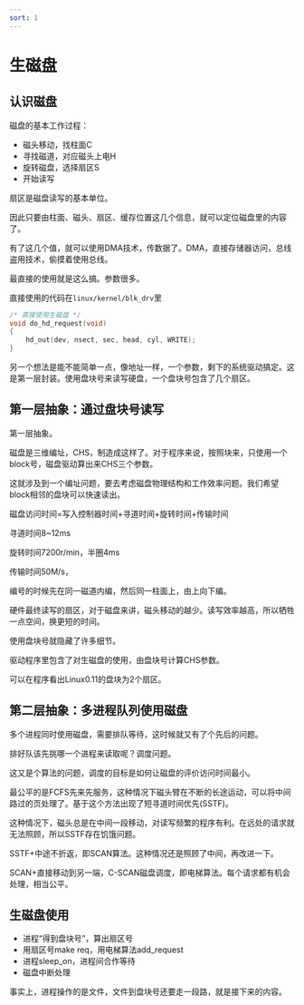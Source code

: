 ```yaml
---
sort: 1
---
```

# 生磁盘

## 认识磁盘

磁盘的基本工作过程：
- 磁头移动，找柱面C
- 寻找磁道，对应磁头上电H
- 旋转磁盘，选择扇区S
- 开始读写

扇区是磁盘读写的基本单位。

因此只要由柱面、磁头、扇区、缓存位置这几个信息，就可以定位磁盘里的内容了。

有了这几个值，就可以使用DMA技术，传数据了。DMA，直接存储器访问，总线盗用技术，偷摸着使用总线。

最直接的使用就是这么搞。参数很多。

直接使用的代码在`linux/kernel/blk_drv`里

```c
/* 直接使用生磁盘 */
void do_hd_request(void)
{
    hd_out(dev, nsect, sec, head, cyl, WRITE);
}

```

另一个想法是能不能简单一点，像地址一样，一个参数，剩下的系统驱动搞定。这是第一层封装。使用盘块号来读写硬盘，一个盘块号包含了几个扇区。

## 第一层抽象：通过盘块号读写

第一层抽象。

磁盘是三维编址，CHS，制造成这样了。对于程序来说，按照块来，只使用一个block号，磁盘驱动算出来CHS三个参数。

这就涉及到一个编址问题，要去考虑磁盘物理结构和工作效率问题。我们希望block相邻的盘块可以快速读出。

磁盘访问时间=写入控制器时间+寻道时间+旋转时间+传输时间

寻道时间8~12ms

旋转时间7200r/min，半圈4ms

传输时间50M/s，

编号的时候先在同一磁道内编，然后同一柱面上，由上向下编。

硬件最终读写的扇区，对于磁盘来讲，磁头移动的越少。读写效率越高，所以牺牲一点空间，换更短的时间。

使用盘块号就隐藏了许多细节。

驱动程序里包含了对生磁盘的使用，由盘块号计算CHS参数。

可以在程序看出Linux0.11的盘块为2个扇区。

## 第二层抽象：多进程队列使用磁盘

多个进程同时使用磁盘，需要排队等待，这时候就又有了个先后的问题。

排好队该先挑哪一个进程来读取呢？调度问题。

这又是个算法的问题，调度的目标是如何让磁盘的评价访问时间最小。

最公平的是FCFS先来先服务，这种情况下磁头臂在不断的长途运动，可以将中间路过的页处理了。基于这个方法出现了短寻道时间优先(SSTF)。

这种情况下，磁头总是在中间一段移动，对读写频繁的程序有利。在远处的请求就无法照顾，所以SSTF存在饥饿问题。

SSTF+中途不折返，即SCAN算法。这种情况还是照顾了中间，再改进一下。

SCAN+直接移动到另一端，C-SCAN磁盘调度，即电梯算法。每个请求都有机会处理，相当公平。

## 生磁盘使用

- 进程“得到盘块号”，算出扇区号
- 用扇区号make req，用电梯算法add_request
- 进程sleep_on，进程间合作等待
- 磁盘中断处理

事实上，进程操作的是文件，文件到盘块号还要走一段路，就是接下来的内容。


